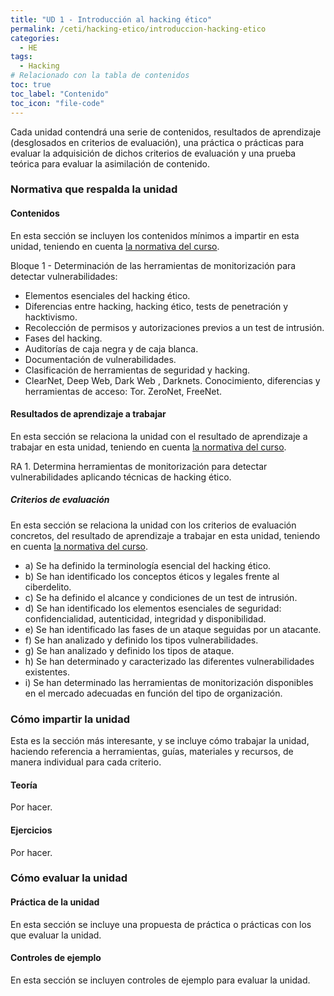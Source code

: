 ```yaml
---
title: "UD 1 - Introducción al hacking ético"
permalink: /ceti/hacking-etico/introduccion-hacking-etico
categories:
  - HE
tags:
  - Hacking
# Relacionado con la tabla de contenidos
toc: true
toc_label: "Contenido"
toc_icon: "file-code"
---
```


Cada unidad contendrá una serie de contenidos, resultados de aprendizaje (desglosados en criterios de evaluación), una práctica o prácticas para evaluar la adquisición de dichos criterios de evaluación y una prueba teórica para evaluar la asimilación de contenido.

### Normativa que respalda la unidad

#### Contenidos

En esta sección se incluyen los contenidos mínimos a impartir en esta unidad, teniendo en cuenta [la normativa del curso](https://www.boe.es/diario_boe/txt.php?id=BOE-A-2020-4963).

Bloque 1 - Determinación de las herramientas de monitorización para detectar vulnerabilidades:

- Elementos esenciales del hacking ético.
- Diferencias entre hacking, hacking ético, tests de penetración y hacktivismo.
- Recolección de permisos y autorizaciones previos a un test de intrusión.
- Fases del hacking.
- Auditorías de caja negra y de caja blanca.
- Documentación de vulnerabilidades.
- Clasificación de herramientas de seguridad y hacking.
- ClearNet, Deep Web, Dark Web , Darknets. Conocimiento, diferencias y herramientas de acceso: Tor. ZeroNet, FreeNet.

#### Resultados de aprendizaje a trabajar

En esta sección se relaciona la unidad con el resultado de aprendizaje a trabajar en esta unidad, teniendo en cuenta [la normativa del curso](https://www.boe.es/diario_boe/txt.php?id=BOE-A-2020-4963).

RA 1. Determina herramientas de monitorización para detectar vulnerabilidades aplicando técnicas de hacking ético.

##### Criterios de evaluación

En esta sección se relaciona la unidad con los criterios de evaluación concretos, del resultado de aprendizaje a trabajar en esta unidad, teniendo en cuenta [la normativa del curso](https://www.boe.es/diario_boe/txt.php?id=BOE-A-2020-4963).

- a) Se ha definido la terminología esencial del hacking ético.
- b) Se han identificado los conceptos éticos y legales frente al ciberdelito.
- c) Se ha definido el alcance y condiciones de un test de intrusión.
- d) Se han identificado los elementos esenciales de seguridad: confidencialidad, autenticidad, integridad y disponibilidad.
- e) Se han identificado las fases de un ataque seguidas por un atacante.
- f) Se han analizado y definido los tipos vulnerabilidades.
- g) Se han analizado y definido los tipos de ataque.
- h) Se han determinado y caracterizado las diferentes vulnerabilidades existentes.
- i) Se han determinado las herramientas de monitorización disponibles en el mercado adecuadas en función del tipo de organización.

### Cómo impartir la unidad

Esta es la sección más interesante, y se incluye cómo trabajar la unidad, haciendo referencia a herramientas, guías, materiales y recursos, de manera individual para cada criterio.

#### Teoría

Por hacer.

#### Ejercicios

Por hacer.

### Cómo evaluar la unidad

#### Práctica de la unidad

En esta sección se incluye una propuesta de práctica o prácticas con los que evaluar la unidad.

#### Controles de ejemplo

En esta sección se incluyen controles de ejemplo para evaluar la unidad.
